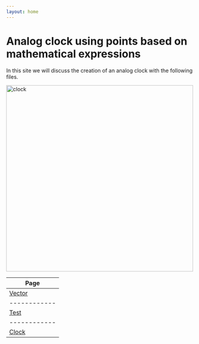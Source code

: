 ```yaml
---
layout: home
---
```


# Analog clock using points based on mathematical expressions 

In this site we will discuss the creation of an analog clock with the following files.

<img src="/images/clock.png" alt="clock" width="500"/>

Page | 
------------ | 
[Vector](/math) | Strucutres a mathematical expression for the creation of a clock
------------ | 
[Test](/test) | Tests the created method implementing unit testing
------------ | 
[Clock](/clock) | Sums up the methods using the vector class by using them. 